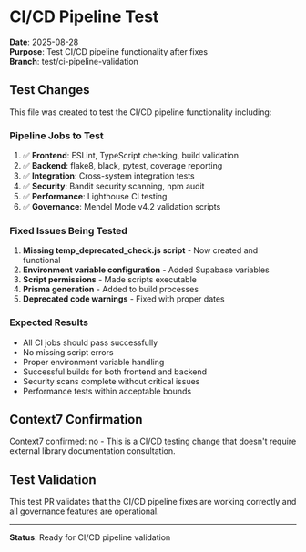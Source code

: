 # CI/CD Pipeline Test

**Date**: 2025-08-28  
**Purpose**: Test CI/CD pipeline functionality after fixes  
**Branch**: test/ci-pipeline-validation

## Test Changes

This file was created to test the CI/CD pipeline functionality including:

### Pipeline Jobs to Test
1. ✅ **Frontend**: ESLint, TypeScript checking, build validation
2. ✅ **Backend**: flake8, black, pytest, coverage reporting  
3. ✅ **Integration**: Cross-system integration tests
4. ✅ **Security**: Bandit security scanning, npm audit
5. ✅ **Performance**: Lighthouse CI testing
6. ✅ **Governance**: Mendel Mode v4.2 validation scripts

### Fixed Issues Being Tested
1. **Missing temp_deprecated_check.js script** - Now created and functional
2. **Environment variable configuration** - Added Supabase variables
3. **Script permissions** - Made scripts executable
4. **Prisma generation** - Added to build processes
5. **Deprecated code warnings** - Fixed with proper dates

### Expected Results
- All CI jobs should pass successfully
- No missing script errors
- Proper environment variable handling
- Successful builds for both frontend and backend
- Security scans complete without critical issues
- Performance tests within acceptable bounds

## Context7 Confirmation
Context7 confirmed: no - This is a CI/CD testing change that doesn't require external library documentation consultation.

## Test Validation
This test PR validates that the CI/CD pipeline fixes are working correctly and all governance features are operational.

---
**Status**: Ready for CI/CD pipeline validation